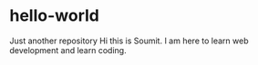 # hello-world
Just another repository
Hi this is Soumit. I am here to learn web development and learn coding.
